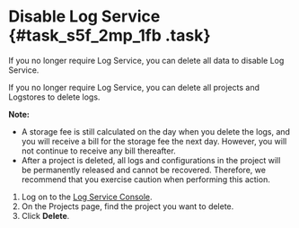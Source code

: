 # Disable Log Service {#task_s5f_2mp_1fb .task}

If you no longer require Log Service, you can delete all data to disable Log Service.

If you no longer require Log Service, you can delete all projects and Logstores to delete logs.

**Note:** 

-   A storage fee is still calculated on the day when you delete the logs, and you will receive a bill for the storage fee the next day. However, you will not continue to receive any bill thereafter.
-   After a project is deleted, all logs and configurations in the project will be permanently released and cannot be recovered. Therefore, we recommend that you exercise caution when performing this action.

1.  Log on to the [Log Service Console](https://partners-intl.console.aliyun.com/#/sls).
2.  On the Projects page, find the project you want to delete.
3.  Click **Delete**.


